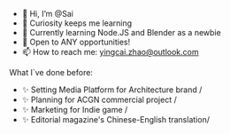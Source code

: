 - 👋 Hi, I’m @Sai
- 👀 Curiosity keeps me learning
- 🌱 Currently learning Node.JS and Blender as a newbie
- 💞️ Open to ANY opportunities!
- 📫 How to reach me: yingcai.zhao@outlook.com

What I`ve done before:
- ✨ Setting Media Platform for Architecture brand /
- ✨ Planning for ACGN commercial project /
- ✨ Marketing for Indie game /
- ✨ Editorial magazine's Chinese-English translation/

<!---
Sai940214/Sai940214 is a ✨ special ✨ repository because its `README.md` (this file) appears on your GitHub profile.
You can click the Preview link to take a look at your changes.
--->
